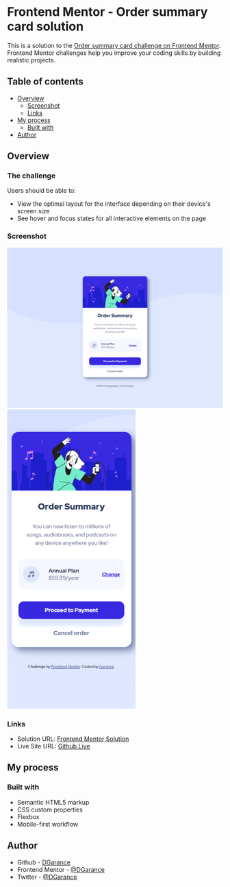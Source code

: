 # Frontend Mentor - Order summary card solution

This is a solution to the
[Order summary card challenge on Frontend Mentor](https://www.frontendmentor.io/challenges/order-summary-component-QlPmajDUj).
Frontend Mentor challenges help you improve your coding skills by building realistic projects.

## Table of contents

- [Overview](#overview)
  - [Screenshot](#screenshot)
  - [Links](#links)
- [My process](#my-process)
  - [Built with](#built-with)
- [Author](#author)

## Overview

### The challenge

Users should be able to:

- View the optimal layout for the interface depending on their device's screen size
- See hover and focus states for all interactive elements on the page

### Screenshot

![Desktop-Screenshot](./screenshots/desktop-screenshot.png) ![Mobile-Screenshot](./screenshots/mobile-screenshot.png)

### Links

- Solution URL:
  [Frontend Mentor Solution](https://www.frontendmentor.io/solutions/order-summary-component-htmlcss-mobile-first-2PNbfHXcQP)
- Live Site URL: [Github Live](https://dgarance.github.io/order-summary-component/)

## My process

### Built with

- Semantic HTML5 markup
- CSS custom properties
- Flexbox
- Mobile-first workflow

## Author

- Github - [DGarance](https://github.com/DGarance)
- Frontend Mentor - [@DGarance](https://www.frontendmentor.io/profile/DGarance)
- Twitter - [@DGarance](https://twitter.com/Akane9721)
